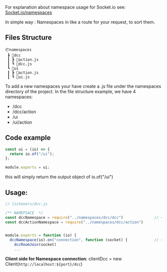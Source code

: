 For explanation about namespace usage for Socket.io see: [Socket.io/namespaces](https://socket.io/docs/v4/namespaces/)

In simple way : Namespaces in like a route for your request, to sort them.

## Files Structure

```
📦namespaces
 ┣ 📂dcc
 ┃ ┣ 📜action.js
 ┃ ┗ 📜dcc.js
 ┗ 📂ui
 ┃ ┣ 📜action.js
 ┃ ┗ 📜ui.js
```

To add a new namespaces your have create a .js file under the namespaces directory of the project. In the file structure example, we have 4 namespaces:

- /dcc
- /dcc/action
- /ui
- /ui/action

## Code example

```javascript
const ui = (io) => {
  return io.of("/ui");
};

module.exports = ui;
```

this will simply return the output object of io.of("/ui")

## Usage:

```javascript
// listeners/dcc.js

/** NAMEPSACE  */
const dccNamespace = require("../namespaces/dcc/dcc")              // <== Import Here
const dccActionNamespace = require("../namespaces/dcc/action")


module.exports = function (io) {
  dccNamespace(io).on("connection", function (socket) {            // <== Use Here
    dccRoomJoin(socket)
    ...
```

**Client side for Namespace connection**:
clientDcc = new Client(`http://localhost:${port}/dcc`)
